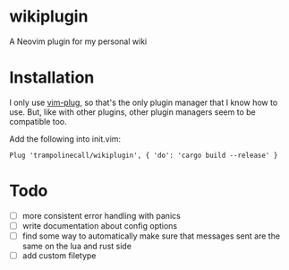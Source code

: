# wikiplugin

A Neovim plugin for my personal wiki

# Installation

I only use [vim-plug](https://github.com/junegunn/vim-plug), so that's the only plugin manager that I know how to use. But, like with other plugins, other plugin managers seem to be compatible too.

Add the following into init.vim:

```vim
Plug 'trampolinecall/wikiplugin', { 'do': 'cargo build --release' }
```

# Todo

- [ ] more consistent error handling with panics
- [ ] write documentation about config options
- [ ] find some way to automatically make sure that messages sent are the same on the lua and rust side
- [ ] add custom filetype
